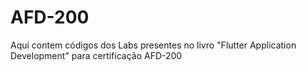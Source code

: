 # AFD-200
Aqui contem códigos dos Labs presentes no livro "Flutter Application Development" para certificação AFD-200
